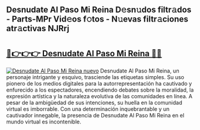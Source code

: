 ## Desnudate Al Paso Mi Reina D𝚎sn𝚞dos filtr𝚊dos - Parts-MPr Vid𝚎os f𝚘tos - N𝚞evas filtr𝚊ciones atr𝚊ctivas NJRrj

# <h2><a href="http://mb9mhj.tromn.icu/?c=Desnudate+Al+Paso+Mi+Reina">🔗👉👉👉 Desnudate Al Paso Mi Reina 🔗🔗</a></h2>

[![Desnudate Al Paso Mi Reina nuevo](https://i.imgur.com/pEAQMta.gif)](http://mb9mhj.tromn.icu/?c=Desnudate+Al+Paso+Mi+Reina)
Desnudate Al Paso Mi Reina, un personaje intrigante y esquivo, trasciende las etiquetas simples. Su uso pionero de los medios digitales para la autorrepresentación ha cautivado y enfurecido a los espectadores, encendiendo debates sobre la moralidad, la expresión artística y la naturaleza evolutiva de las comunidades en línea. A pesar de la ambigüedad de sus intenciones, su huella en la comunidad virtual es imborrable. Con una determinación inquebrantable y un cautivador innegable, la presencia de Desnudate Al Paso Mi Reina en el mundo virtual es incontenible.

